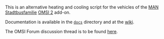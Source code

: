 This is an alternative heating and cooling script for the vehicles of the
[MAN Stadtbusfamilie](http://man-stadtbus.de) [OMSI 2](http://omnibussimulator.de) add-on.

Documentation is available in the [`docs`](./docs/table_of_contents.md) directory and at the [wiki](../wiki).

The OMSI Forum discussion thread is to be found [here](http://omnibussimulator.de/forum).
